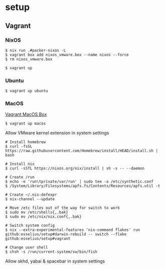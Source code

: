 # setup

## Vagrant

### NixOS

```shell
$ nix run .#packer-nixos -L
$ vagrant box add nixos_vmware.box --name nixos --force
$ rm nixos_vmware.box
```

```shell
$ vagrant up
```

### Ubuntu

```shell
$ vagrant up ubuntu
```

### MacOS

[Vagrant MacOS Box](https://github.com/trodemaster/packer-macOS-11)

```shell
$ vagrant up macos
```

Allow VMware kernel extension in system settings

```shell
# Install homebrew
$ curl -fsSL https://raw.githubusercontent.com/Homebrew/install/HEAD/install.sh | bash

# Install nix
$ curl -sSfL https://nixos.org/nix/install | sh -s -- --daemon

# Create /run
$ echo -e 'run\tprivate/var/run' | sudo tee -a /etc/synthetic.conf
$ /System/Library/Filesystems/apfs.fs/Contents/Resources/apfs.util -t

# Create ~/.nix-defexpr
$ nix-channel --update

# Move /etc files out of the way for switch to work
$ sudo mv /etc/shells{,.bak}
$ sudo mv /etc/nix/nix.conf{,.bak}

# Switch system config
$ nix --extra-experimental-features 'nix-command flakes' run github:esselius/setup#darwin-rebuild -- switch --flake github:esselius/setup#vagrant

# Change user shell
$ chsh -s /run/current-system/sw/bin/fish
```

Allow skhd, yabai & spacebar in system settings
